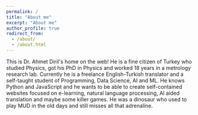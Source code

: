 ```yaml
---
permalink: /
title: "About me"
excerpt: "About me"
author_profile: true
redirect_from: 
  - /about/
  - /about.html
---
```


This is Dr. Ahmet Diril's home on the web! He is a fine citizen of Turkey who studied Physics, got his PhD in Physics and worked 18 years in a metrology research lab. Currently he is a freelance English-Turkish translator and a self-taught student of Programming, Data Science, AI and ML. He knows Python and JavaScript and he wants to be able to create self-contained websites focused on e-learning, natural language processing, AI aided translation and maybe some killer games. He was a dinosaur who used to play MUD in the old days and still misses all that adrenaline.
